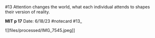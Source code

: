 #13 Attention changes the world, what each individual attends to shapes their version of reality.


**MIT p 17** 
Date: 6/18/23
 #notecard
 #13_ 

![[files/processed/IMG_7545.jpeg]]